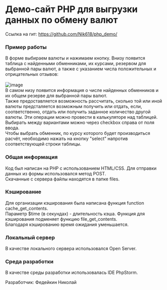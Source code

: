 # Демо-сайт PHP для выгрузки данных по обмену валют
Ссылка на гит: https://github.com/Nik618/php_demo/

### Пример работы
В форме выбираем валюты и нажимаем кнопку. Внизу появится таблица с найденными обменниками, их курсами, резервом для выбранной пары валют, а также с указанием числа положительных и отрицательных отзывов:<br><br>
![image](https://user-images.githubusercontent.com/55635768/152244232-7a20a565-39c0-4f19-a43e-4cc2370918ed.png)
<br>В самом низу появится информация о числе найденных обменников и их общем резерве для выбранной пары валют.
<br>Также предоставляется возможность рассчитать, сколько той или иной валюты предсталяется возможным получить или отдать, если, соответственно, отдать или получить заданное количество другой валюты. Эти операции можно провести в калькуляторе над таблицей. Выбирать между вариантами можно через checkbox справа от поля ввода.
<br>Чтобы выбрать обменник, по курсу которого будет производиться расчёт, необходимо нажать на кнопку "select" напротив соответствующей строки таблицы. 
### Общая информация
Код был написан на PHP с использованием HTML/CSS. Для отправки данных из формы использовался метод POST.<br>
Скачанные с сервера файлы находятся в папке files.

### Кэширование
Для организации кэширования была написана функция function cache_get_contents.<br>
Параметр $time (в секундах) - длительность кэша. Функция для кэширования подменяет функцию file_get_contents.<br>
Благодаря кэшированию время ожидания уменьшается.

### Локальный сервер
В качестве локального сервера использовался Open Server.

### Среда разработки
В качестве среды разработки использовалась IDE PhpStorm.

Разработчик: Федейкин Николай
